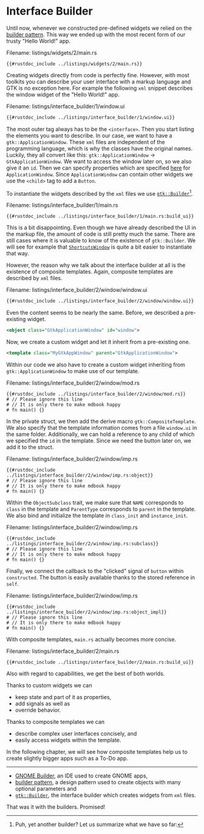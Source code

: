 # Interface Builder

Until now, whenever we constructed pre-defined widgets we relied on the [builder pattern](https://doc.rust-lang.org/1.0.0/style/ownership/builders.html).
This way we ended up with the most recent form of our trusty "Hello World!" app.

<span class="filename">Filename: listings/widgets/2/main.rs</span>
```rust,no_run
{{#rustdoc_include ../listings/widgets/2/main.rs}}
```

Creating widgets directly from code is perfectly fine.
However, with most toolkits you can describe your user interface with a markup language and GTK is no exception here.
For example the following `xml` snippet describes the window widget of the "Hello World!" app. 

<span class="filename">Filename: listings/interface_builder/1/window.ui</span>
```xml
{{#rustdoc_include ../listings/interface_builder/1/window.ui}}
```

The most outer tag always has to be the `<interface>`.
Then you start listing the elements you want to describe.
In our case, we want to have a `gtk::ApplicationWindow`.
These `xml` files are independent of the programming language, which is why the classes have the original names.
Luckily, they all convert like this: `gtk::ApplicationWindow` → `GtkApplicationWindow`.
We want to access the window later on, so we also give it an `id`.
Then we can specify properties which are specified [here](https://docs.gtk.org/gtk4/class.ApplicationWindow.html) for `ApplicationWindow`.
Since `ApplicationWindow` can contain other widgets we use the `<child>` tag to add a `Button`.

To instantiate the widgets described by the `xml` files we use [`gtk::Builder`](../docs/gtk4/struct.Builder.html)[^1].

<span class="filename">Filename: listings/interface_builder/1/main.rs</span>
```rust,no_run
{{#rustdoc_include ../listings/interface_builder/1/main.rs:build_ui}}
```

This is a bit disappointing.
Even though we have already described the UI in the markup file, the amount of code is still pretty much the same.
There are still cases where it is valuable to know of the existence of `gtk::Builder`.
We will see for example that [`ShortcutsWindow`](../docs/gtk4/struct.ShortcutsWindow.html) is quite a bit easier to instantiate that way.

However, the reason why we talk about the interface builder at all is the existence of composite templates.
Again, composite templates are described by `xml` files.

<span class="filename">Filename: listings/interface_builder/2/window/window.ui</span>
```xml
{{#rustdoc_include ../listings/interface_builder/2/window/window.ui}}
```

Even the content seems to be nearly the same.
Before, we described a pre-existing widget.

```xml
<object class="GtkApplicationWindow" id="window">
```

Now, we create a custom widget and let it inherit from a pre-existing one.

```xml
<template class="MyGtkAppWindow" parent="GtkApplicationWindow">
```

Within our code we also have to create a custom widget inheriting from `gtk::ApplicationWindow` to make use of our template.


<span class="filename">Filename: listings/interface_builder/2/window/mod.rs</span>
```rust,no_run
{{#rustdoc_include ../listings/interface_builder/2/window/mod.rs}}
# // Please ignore this line
# // It is only there to make mdbook happy
# fn main() {}
```

In the private struct, we then add the derive macro `gtk::CompositeTemplate`.
We also specify that the template information comes from a file `window.ui` in the same folder.
Additionally, we can hold a reference to any child of which we specified the `id` in the template.
Since we need the button later on, we add it to the struct.

<span class="filename">Filename: listings/interface_builder/2/window/imp.rs</span>
```rust,no_run
{{#rustdoc_include ../listings/interface_builder/2/window/imp.rs:object}}
# // Please ignore this line
# // It is only there to make mdbook happy
# fn main() {}
```

Within the `ObjectSubclass` trait, we make sure that `NAME` corresponds to `class` in the template and `ParentType` corresponds to `parent` in the template.
We also bind and initialize the template in `class_init` and `instance_init`.

<span class="filename">Filename: listings/interface_builder/2/window/imp.rs</span>
```rust,no_run
{{#rustdoc_include ../listings/interface_builder/2/window/imp.rs:subclass}}
# // Please ignore this line
# // It is only there to make mdbook happy
# fn main() {}
```

Finally, we connect the callback to the "clicked" signal of `button` within `constructed`.
The button is easily available thanks to the stored reference in `self`.

<span class="filename">Filename: listings/interface_builder/2/window/imp.rs</span>
```rust,no_run
{{#rustdoc_include ../listings/interface_builder/2/window/imp.rs:object_impl}}
# // Please ignore this line
# // It is only there to make mdbook happy
# fn main() {}
```

With composite templates, `main.rs` actually becomes more concise.

<span class="filename">Filename: listings/interface_builder/2/main.rs</span>
```rust,no_run
{{#rustdoc_include ../listings/interface_builder/2/main.rs:build_ui}}
```
Also with regard to capabilities, we get the best of both worlds.

Thanks to custom widgets we can
- keep state and part of it as properties,
- add signals as well as
- override behavior.

Thanks to composite templates we can
- describe complex user interfaces concisely, and
- easily access widgets within the template. 

In the following chapter, we will see how composite templates help us to create slightly bigger apps such as a To-Do app.

-------------------------------------------------

[^1]: Puh, yet another builder? Let us summarize what we have so far:
- [GNOME Builder](https://flathub.org/apps/details/org.gnome.Builder), an IDE used to create GNOME apps, 
- [builder pattern](https://doc.rust-lang.org/1.0.0/style/ownership/builders.html), a design pattern used to create objects with many optional parameters and
- [`gtk::Builder`](../docs/gtk4/struct.Builder.html), the interface builder which creates widgets from `xml` files.

That was it with the builders.
Promised!
